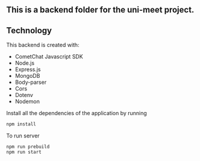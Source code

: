## This is a backend folder for the uni-meet project.


## Technology

This backend is created with:

- CometChat Javascript SDK
- Node.js
- Express.js
- MongoDB
- Body-parser
- Cors
- Dotenv
- Nodemon

Install all the dependencies of the application by running
```js
npm install
```
To  run server
```
npm run prebuild
npm run start
```

